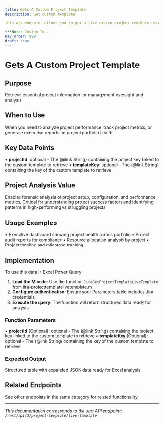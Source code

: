 ```yaml
---
title: Gets A Custom Project Template
description: Get custom template

This API endpoint allows you to get a live custom project template details by either templateKey or projectId

***Note: Custom Te...
nav_order: 999
draft: true
---
```


# Gets A Custom Project Template

## Purpose
Retrieve essential project information for management oversight and analysis

## When to Use
When you need to analyze project performance, track project metrics, or generate executive reports on project portfolio health

## Key Data Points
• **projectId**: optional - The \{@link String\} containing the project key linked to the custom template to retrieve
• **templateKey**: optional - The \{@link String\} containing the key of the custom template to retrieve

## Project Analysis Value
Enables forensic analysis of project setup, configuration, and performance metrics. Critical for understanding project success factors and identifying patterns in high-performing vs struggling projects

## Usage Examples
• Executive dashboard showing project health across portfolio
• Project audit reports for compliance
• Resource allocation analysis by project
• Project timeline and milestone tracking

## Implementation
To use this data in Excel Power Query:

1. **Load the M code**: Use the function `JiraGetProjectTemplateLiveTemplate` from [jira-projecttemplatelivetemplate.m](../assets/jira-projecttemplatelivetemplate.m)
2. **Configure authentication**: Ensure your Parameters table includes Jira credentials
3. **Execute the query**: The function will return structured data ready for analysis

### Function Parameters
• **projectId** (Optional): optional - The \{@link String\} containing the project key linked to the custom template to retrieve
• **templateKey** (Optional): optional - The \{@link String\} containing the key of the custom template to retrieve

### Expected Output
Structured table with expanded JSON data ready for Excel analysis

## Related Endpoints
See other endpoints in the same category for related functionality

---
*This documentation corresponds to the Jira API endpoint: `/rest/api/3/project-template/live-template`*
